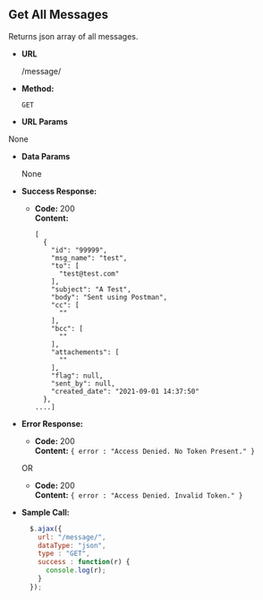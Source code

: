**Get All Messages**
----
  Returns json array of all messages.

* **URL**

  /message/

* **Method:**

  `GET`

*  **URL Params**

  None

* **Data Params**

  None

* **Success Response:**

  * **Code:** 200 <br />
    **Content:**
    ```
    [
      {
        "id": "99999",
        "msg_name": "test",
        "to": [
          "test@test.com"
        ],
        "subject": "A Test",
        "body": "Sent using Postman",
        "cc": [
          ""
        ],
        "bcc": [
          ""
        ],
        "attachements": [
          ""
        ],
        "flag": null,
        "sent_by": null,
        "created_date": "2021-09-01 14:37:50"
      },
    ....]
    ```

* **Error Response:**

  * **Code:** 200 <br />
    **Content:** `{ error : "Access Denied. No Token Present." }`

   OR

    * **Code:** 200 <br />
      **Content:** `{ error : "Access Denied. Invalid Token." }`

* **Sample Call:**

  ```javascript
    $.ajax({
      url: "/message/",
      dataType: "json",
      type : "GET",
      success : function(r) {
        console.log(r);
      }
    });
  ```
